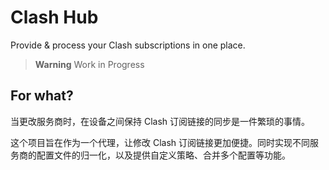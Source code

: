 # Clash Hub

Provide & process your Clash subscriptions in one place.

> **Warning**
> Work in Progress

## For what?

当更改服务商时，在设备之间保持 Clash 订阅链接的同步是一件繁琐的事情。

这个项目旨在作为一个代理，让修改 Clash 订阅链接更加便捷。同时实现不同服务商的配置文件的归一化，以及提供自定义策略、合并多个配置等功能。
